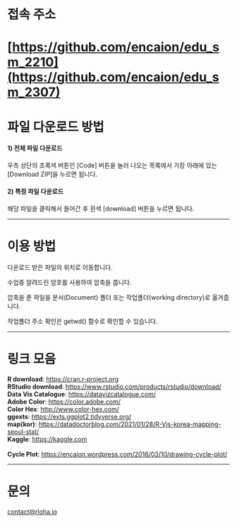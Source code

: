 # 접속 주소
# [https://github.com/encaion/edu_sm_2210](https://github.com/encaion/edu_sm_2307) 

# 파일 다운로드 방법

#### 1) 전체 파일 다운로드 
우측 상단의 초록색 버튼인 [Code] 버튼을 눌러 나오는 목록에서 가장 아래에 있는 [Download ZIP]을 누르면 됩니다.

#### 2) 특정 파일 다운로드
해당 파일을 클릭해서 들어간 후 흰색 [download] 버튼을 누르면 됩니다.

---------
# 이용 방법

다운로드 받은 파일의 위치로 이동합니다.

수업중 알려드린 암호를 사용하여 압축을 풉니다.

압축을 푼 파일을 문서(Document) 폴더 또는 작업폴더(working directory)로 옮겨줍니다.

작업폴더 주소 확인은 getwd() 함수로 확인할 수 있습니다.
<br>

---------
# 링크 모음
<b>R download</b>: https://cran.r-project.org <br>
<b>RStudio download</b>: https://www.rstudio.com/products/rstudio/download/ <br>
<b>Data Vis Catalogue</b>: https://datavizcatalogue.com/ <br>
<b>Adobe Color</b>: https://color.adobe.com/ <br>
<b>Color Hex</b>: http://www.color-hex.com/ <br>
<b>ggexts</b>: https://exts.ggplot2.tidyverse.org/ <br>
<b>map(kor)</b>: https://datadoctorblog.com/2021/01/28/R-Vis-korea-mapping-seoul-stat/<br>
<b>Kaggle</b>: https://kaggle.com <br>
<br>
<b>Cycle Plot</b>: https://encaion.wordpress.com/2016/03/10/drawing-cycle-plot/


---------
# 문의
contact@rloha.io
